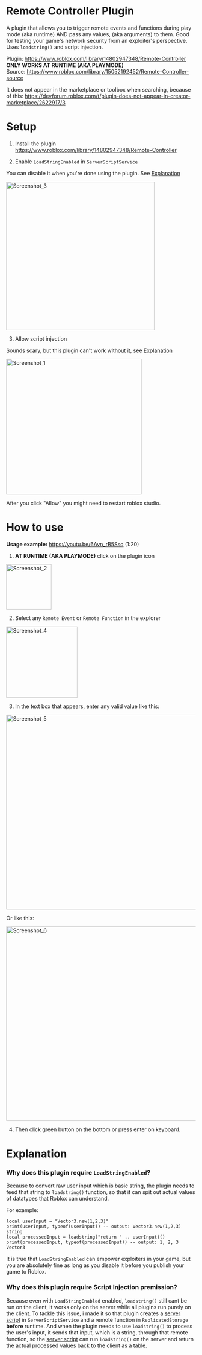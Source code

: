 # Remote Controller Plugin
A plugin that allows you to trigger remote events and functions during play mode (aka runtime) AND pass any values, (aka arguments) to them. Good for testing your game's network security from an exploiter's perspective. Uses `loadstring()` and script injection.

Plugin: https://www.roblox.com/library/14802947348/Remote-Controller \
**ONLY WORKS AT RUNTIME (AKA PLAYMODE)** \
Source: https://www.roblox.com/library/15052192452/Remote-Controller-source

It does not appear in the marketplace or toolbox when searching, because of this: 
https://devforum.roblox.com/t/plugin-does-not-appear-in-creator-marketplace/2622917/3

# Setup
1. Install the plugin\
https://www.roblox.com/library/14802947348/Remote-Controller

2. Enable `LoadStringEnabled` in `ServerScriptService`

You can disable it when you're done using the plugin. See [Explanation](https://github.com/martytyty2098/Remote-Controller-Plugin#why-does-this-plugin-require-loadstringenabled)

<img width="394" alt="Screenshot_3" src="https://github.com/martytyty2098/Remote-Controller-Plugin/assets/108870368/d0ed716b-9f70-413b-bf2d-84973217ca0e">

3. Allow script injection

Sounds scary, but this plugin can't work without it, see [Explanation](https://github.com/martytyty2098/Remote-Controller-Plugin#why-does-this-plugin-require-script-injection-premission)

<img width="360" alt="Screenshot_1" src="https://github.com/martytyty2098/Remote-Controller-Plugin/assets/108870368/4a48bee7-28e5-49cf-9aa8-ca560a6301b0">

After you click "Allow" you might need to restart roblox studio.

# How to use
**Usage example:** https://youtu.be/6Avn_rB5Sso (1:20)

1. **AT RUNTIME (AKA PLAYMODE)** click on the plugin icon

<img width="120" alt="Screenshot_2" src="https://github.com/martytyty2098/Remote-Controller-Plugin/assets/108870368/54023876-47e3-41b1-b33d-787781812ce4">

2. Select any `Remote Event` or `Remote Function` in the explorer

<img width="189" alt="Screenshot_4" src="https://github.com/martytyty2098/Remote-Controller-Plugin/assets/108870368/030a3e13-39cc-4b07-95cc-fc30374f826b">

3. In the text box that appears, enter any valid value like this:

<img width="517" alt="Screenshot_5" src="https://github.com/martytyty2098/Remote-Controller-Plugin/assets/108870368/a652f91e-c8c2-4782-86a0-c4e3f2381340">

Or like this:

<img width="516" alt="Screenshot_6" src="https://github.com/martytyty2098/Remote-Controller-Plugin/assets/108870368/ebe51014-6df1-44bd-8c30-410de5c559ba">

4. Then click green button on the bottom or press enter on keyboard.

# Explanation
### Why does this plugin require `LoadStringEnabled`?
Because to convert raw user input which is basic string, the plugin needs to feed that string to `loadstring()` function, so that it can spit out actual values of datatypes that Roblox can understand.

For example:
```
local userInput = "Vector3.new(1,2,3)"
print(userInput, typeof(userInput)) -- output: Vector3.new(1,2,3) string
local processedInput = loadstring("return " .. userInput)()
print(processedInput, typeof(processedInput)) -- output: 1, 2, 3 Vector3
```
It is true that `LoadStringEnabled` can empower exploiters in your game, but you are absolutely fine as long as you disable it before you publish your game to Roblox.

### Why does this plugin require Script Injection premission?
Because even with `LoadStringEnabled` enabled, `loadstring()` still cant be run on the client, it works only on the server while all plugins run purely on the client.
To tackle this issue, i made it so that plugin creates a [server script](https://github.com/martytyty2098/Remote-Controller-Plugin/blob/main/src/ServerStorage/Remote%20Controller/__plugin_LoadStringExecution.server.lua) in `ServerScriptService` and a remote function in `ReplicatedStorage` **before** runtime. And when the plugin needs to use `loadstring()` to process the user's input, it sends that input, which is a string, through that remote function, so the [server script](https://github.com/martytyty2098/Remote-Controller-Plugin/blob/main/src/ServerStorage/Remote%20Controller/__plugin_LoadStringExecution.server.lua) can run `loadstring()` on the server and return the actual processed values back to the client as a table.
